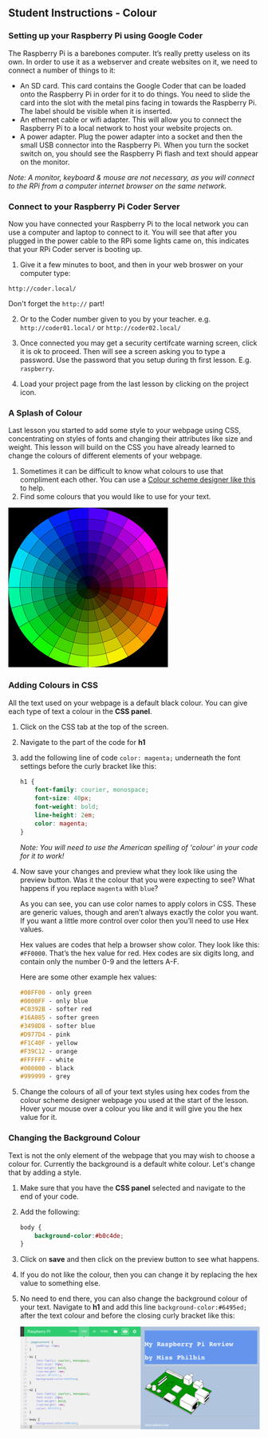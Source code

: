 ## Student Instructions - Colour

### Setting up your Raspberry Pi using Google Coder

The Raspberry Pi is a barebones computer. It’s really pretty useless on its own. In order to use it as a webserver and create websites on it, we need to connect a number of things to it:

- An SD card. This card contains the Google Coder that can be loaded onto the Raspberry Pi in order for it to do things. You need to slide the card into the slot with the metal pins facing in towards the Raspberry Pi. The label should be visible when it is inserted.
- An ethernet cable or wifi adapter. This will allow you to connect the Raspberry Pi to a local network to host your website projects on.
- A power adapter. Plug the power adapter into a socket and then the small USB connector into the Raspberry Pi. When you turn the socket switch on, you should see the Raspberry Pi flash and text should appear on the monitor.

*Note: A monitor, keyboard & mouse are not necessary, as you will connect to the RPi from a computer internet browser on the same network.*

### Connect to your Raspberry Pi Coder Server

Now you have connected your Raspberry Pi to the local network you can use a computer and laptop to connect to it. You will see that after you plugged in the power cable to the RPi some lights came on, this indicates that your RPi Coder server is booting up. 

1. Give it a few minutes to boot, and then in your web broswer on your computer type:

  ```
  http://coder.local/
  ```
  Don't forget the `http://` part!

2. Or to the Coder number given to you by your teacher. e.g. `http://coder01.local/` or `http://coder02.local/` 

3. Once connected you may get a security certifcate warning screen, click it is ok to proceed.  Then will see a screen asking you to type a password. Use the password that you setup during th first lesson. E.g. `raspberry`.

4. Load your project page from the last lesson by clicking on the project icon.

### A Splash of Colour

Last lesson you started to add some style to your webpage using CSS, concentrating on styles of fonts and changing their attributes like size and weight. This lesson will build on the CSS you have already learned to change the colours of different elements of your webpage.

1. Sometimes it can be difficult to know what colours to use that compliment each other. You can use a [Colour scheme designer like this](http://colorschemedesigner.com/) to help. 
2. Find some colours that you would like to use for your text.

![](colour.jpg)

### Adding Colours in CSS

All the text used on your webpage is a default black colour. You can give each type of text a colour in the **CSS panel**. 

1. Click on the CSS tab at the top of the screen.
2. Navigate to the part of the code for **h1**
3. add the following line of code `color: magenta;` underneath the font settings before the curly bracket like this:

	```css
	h1 {
    	font-family: courier, monospace;
    	font-size: 40px;
   		font-weight: bold;
    	line-height: 2em;
    	color: magenta;
	}
	```
	*Note: You will need to use the American spelling of 'colour' in your code for it to work!*

4. Now save your changes and preview what they look like using the preview button. Was it the colour that you were expecting to see? What happens if you replace `magenta` with `blue`? 

	As you can see, you can use color names to apply colors in CSS. These are generic values, though and aren’t always exactly the color you want. If you want a little more control over color then you’ll need to use Hex values.

	Hex values are codes that help a browser show color. They look like this: `#FF0000`. That’s the hex value for red. Hex codes are six digits long, and contain only the number 0-9 and the letters A-F.

	Here are some other example hex values:
	
	```css
	#00FF00 - only green
	#0000FF - only blue
	#C0392B - softer red
	#16A085 - softer green
	#3498D8 - softer blue
	#D977D4 - pink
	#F1C40F - yellow
	#F39C12 - orange
	#FFFFFF - white
	#000000 - black
	#999999 - grey
	```

5. Change the colours of all of your text styles using hex codes from the colour scheme designer webpage you used at the start of the lesson. Hover your mouse over a colour you like and it will give you the hex value for it.

### Changing the Background Colour

Text is not the only element of the webpage that you may wish to choose a colour for. Currently the background is a default white colour. Let's change that by adding a style.

1. Make sure that you have the **CSS panel** selected and navigate to the end of your code.
2. Add the following:

	```css
	body {
    	background-color:#b0c4de;
	}
	```

3. Click on **save** and then click on the preview button to see what happens. 
4. If you do not like the colour, then you can change it by replacing the hex value to something else. 
5. No need to end there, you can also change the background colour of your text. Navigate to **h1** and add this line `background-color:#6495ed;` after the text colour and before the closing curly bracket like this:

	![](background-colour.png)

	